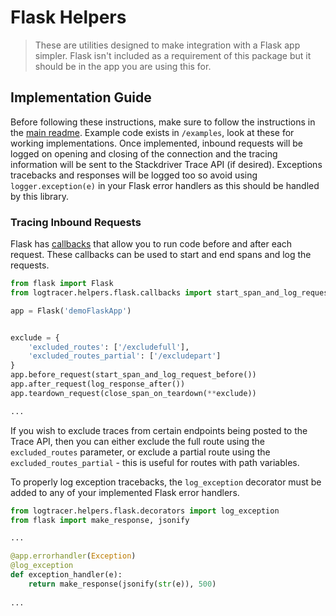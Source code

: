 # Flask Helpers

>These are utilities designed to make integration with a Flask app simpler. Flask isn't included as a requirement of this
package but it should be in the app you are using this for.

## Implementation Guide
Before following these instructions, make sure to follow the instructions in the [main readme](../../../README.md).
Example code exists in `/examples`, look at these for working implementations.
Once implemented, inbound requests will be logged on opening and closing of the connection and the tracing information will be sent to the Stackdriver Trace API (if desired).
Exceptions tracebacks and responses will be logged too so avoid using `logger.exception(e)` in your Flask error handlers as this should be handled by this library.

### Tracing Inbound Requests
Flask has [callbacks](http://flask.pocoo.org/docs/1.0/api/#flask.Flask.after_request) that allow you to run code before and after each request. 
These callbacks can be used to start and end spans and log the requests.

```python
from flask import Flask
from logtracer.helpers.flask.callbacks import start_span_and_log_request_before, log_response_after, close_span_on_teardown 

app = Flask('demoFlaskApp')


exclude = {
    'excluded_routes': ['/excludefull'],
    'excluded_routes_partial': ['/excludepart']
}
app.before_request(start_span_and_log_request_before())
app.after_request(log_response_after())
app.teardown_request(close_span_on_teardown(**exclude))

...
```
If you wish to exclude traces from certain endpoints being posted to the Trace API, then you can either exclude the full 
route using the `excluded_routes` parameter, or exclude a partial route using the `excluded_routes_partial` - this is useful for routes with path variables.

To properly log exception tracebacks, the `log_exception` decorator must be added to any of your implemented Flask error handlers.
```python
from logtracer.helpers.flask.decorators import log_exception
from flask import make_response, jsonify

...

@app.errorhandler(Exception)
@log_exception
def exception_handler(e):
    return make_response(jsonify(str(e)), 500)
    
...
```


